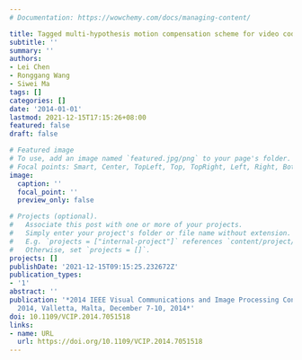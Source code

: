 ```yaml
---
# Documentation: https://wowchemy.com/docs/managing-content/

title: Tagged multi-hypothesis motion compensation scheme for video coding
subtitle: ''
summary: ''
authors:
- Lei Chen
- Ronggang Wang
- Siwei Ma
tags: []
categories: []
date: '2014-01-01'
lastmod: 2021-12-15T17:15:26+08:00
featured: false
draft: false

# Featured image
# To use, add an image named `featured.jpg/png` to your page's folder.
# Focal points: Smart, Center, TopLeft, Top, TopRight, Left, Right, BottomLeft, Bottom, BottomRight.
image:
  caption: ''
  focal_point: ''
  preview_only: false

# Projects (optional).
#   Associate this post with one or more of your projects.
#   Simply enter your project's folder or file name without extension.
#   E.g. `projects = ["internal-project"]` references `content/project/deep-learning/index.md`.
#   Otherwise, set `projects = []`.
projects: []
publishDate: '2021-12-15T09:15:25.232672Z'
publication_types:
- '1'
abstract: ''
publication: '*2014 IEEE Visual Communications and Image Processing Conference, VCIP
  2014, Valletta, Malta, December 7-10, 2014*'
doi: 10.1109/VCIP.2014.7051518
links:
- name: URL
  url: https://doi.org/10.1109/VCIP.2014.7051518
---
```

